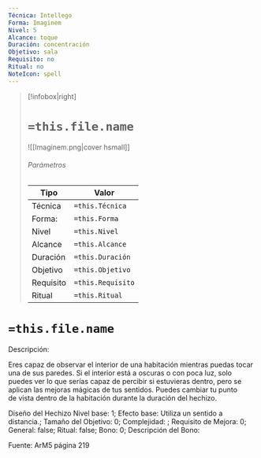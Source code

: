 ```yaml
---
Técnica: Intellego
Forma: Imaginem
Nivel: 5
Alcance: toque 
Duración: concentración  
Objetivo: sala
Requisito: no
Ritual: no
NoteIcon: spell
---
```


> [!infobox|right]
> # `=this.file.name`
> ![[Imaginem.png|cover hsmall]]
> ###### Parámetros
> Tipo |  Valor |
> ---|---|
> Técnica  | `=this.Técnica`  |
> Forma: | `=this.Forma`  |
> Nivel | `=this.Nivel`  |
> Alcance | `=this.Alcance` |
> Duración | `=this.Duración` |
> Objetivo | `=this.Objetivo` |
> Requisito | `=this.Requisito` |
> Ritual | `=this.Ritual` |

# `=this.file.name`
Descripción: <p>Eres capaz de observar el interior de una habitación mientras puedas tocar una de sus paredes. Si el interior está a oscuras o con poca luz, solo puedes ver lo que serías capaz de percibir si estuvieras dentro, pero se aplican las mejoras mágicas de tus sentidos. Puedes cambiar tu punto de vista dentro de la habitación durante la duración del hechizo.</p>

Diseño del Hechizo
Nivel base: 1; Efecto base: Utiliza un sentido a distancia.;  Tamaño del Objetivo: 0; Complejidad: ; Requisito de Mejora: 0; General: false; Ritual: false; Bono: 0; Descripción del Bono: 

Fuente: ArM5 página 219